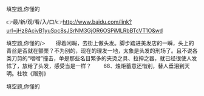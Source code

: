 填空题,你懂的

👉最/新/观/看/入/口/👉http://www.baidu.com/link?url=jHz8AcivB1yuSpc8sJSrNM3GjOR6OSPiMLRbBTcVT1O&wd

填空题,你懂的/>　　得着闲暇，去街上做头发。脚步踏进美发店的一瞬，头上的青丝是否就在颤栗？不为别的，现在的理发一地，太象是头发的刑场了。且不说各类刀剪的“噌噌”撞击，单是那些名目繁多的夹烫之具、拉抻之器，就已经很使人发怵了，放给了头发，感受当是一样？
　　68、烛炬蓄意还惜别，替人垂泪到天明。杜牧《赠别》


填空题,你懂的
